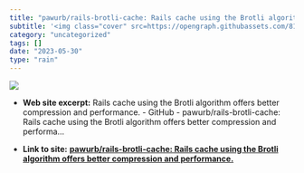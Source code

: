```yaml
---
title: "pawurb/rails-brotli-cache: Rails cache using the Brotli algorithm offers better compression and performance."
subtitle: '<img class="cover" src=https://opengraph.githubassets.com/819fd897e1552acc9d11ad8f88f27d08dc5ed1ecab...'
category: "uncategorized"
tags: []
date: "2023-05-30"
type: "rain"
---
```

<img class="cover" src=https://opengraph.githubassets.com/819fd897e1552acc9d11ad8f88f27d08dc5ed1ecab37563a491eb7446070d128/pawurb/rails-brotli-cache>



* **Web site excerpt:** Rails cache using the Brotli algorithm offers better compression and performance. - GitHub - pawurb/rails-brotli-cache: Rails cache using the Brotli algorithm offers better compression and performa...

* **Link to site:** **[pawurb/rails-brotli-cache: Rails cache using the Brotli algorithm offers better compression and performance.](https://github.com/pawurb/rails-brotli-cache)**